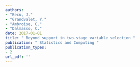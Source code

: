 ```yaml
---
authors: 
- "Becu, J."
- "Grandvalet, Y."
- "Ambroise, C."
- "Dalmasso, C."
date: 2017-01-01
title: " Beyond support in two-stage variable selection "
publication: " Statistics and Computing "
publication_types:
- 2
url_pdf: ''
---
```

